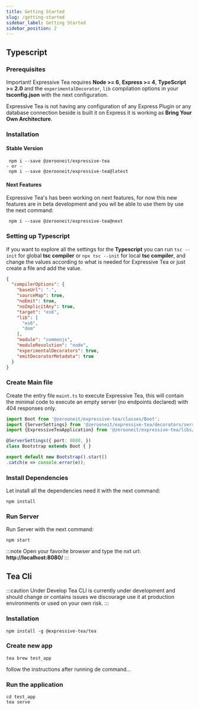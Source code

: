 ```yaml
---
title: Getting Started 
slug: /getting-started
sidebar_label: Getting Started
sidebar_position: 2
---
```


## Typescript

### Prerequisites

Important! Expressive Tea requires **Node >= 6**, **Express >= 4**, **TypeScript >= 2.0** and the ```experimentalDecorator```, ```lib```
compilation options in your **tsconfig.json** with the next configuration.

Expressive Tea is not having any configuration of any Express Plugin or any database connection beside is built it on
Express it is working as **Bring Your Own Architecture**.

### Installation

#### Stable Version
```shell
 npm i --save @zerooneit/expressive-tea
- or -
 npm i --save @zerooneit/expressive-tea@latest
```

#### Next Features
Expressive Tea's has been working on next features, for now this new features are in beta development and you wil be able to use them by use the next command:

```shell
 npm i --save @zerooneit/expressive-tea@next
```

### Setting up Typescript

If you want to explore all the settings for the **Typescript** you can run ```tsc --init``` for global **tsc compiler** or ```npx tsc --init``` for local 
**tsc compiler**, and change the values according to what is needed for Expressive Tea or just create a file and add the value. 

```json {14-15} title="tsconfig.json"
{
  "compilerOptions": {
    "baseUrl": ".",
    "sourceMap": true,
    "noEmit": true,
    "noImplicitAny": true,
    "target": "es6",
    "lib": [
      "es6",
      "dom"
    ],
    "module": "commonjs",
    "moduleResolution": "node",
    "experimentalDecorators": true,
    "emitDecoratorMetadata": true
  }
}
```

### Create Main file

Create the entry file `maint.ts` to execute Expressive Tea, this will contain the minimal code to execute an empty server
(no endpoints declared) with 404 responses only.

```typescript title="main.ts"
import Boot from '@zerooneit/expressive-tea/classes/Boot'; 
import {ServerSettings} from '@zerooneit/expressive-tea/decorators/server'; 
import {ExpressiveTeaApplication} from '@zerooneit/expressive-tea/libs/interfaces';

@ServerSettings({ port: 8080, })
class Bootstrap extends Boot { }

export default new Bootstrap().start()
.catch(e => console.error(e));
```

### Install Dependencies
Let install all the dependencies need it with the next command:

```shell
npm install
```

### Run Server
Run Server with the next command:

```shell
npm start
```

:::note
Open your favorite browser and type the nxt url: **http://localhost:8080/**
:::

## Tea Cli
:::caution Under Develop
Tea CLI is currently under development and should change or contains issues we discourage use it at production
environments or used on your own risk.
:::

### Installation
```shell
npm install -g @expressive-tea/tea
```

### Create new app

```shell
tea brew test_app
``` 

follow the instructions after running de command...

### Run the application

```shell 
cd test_app 
tea serve
```

